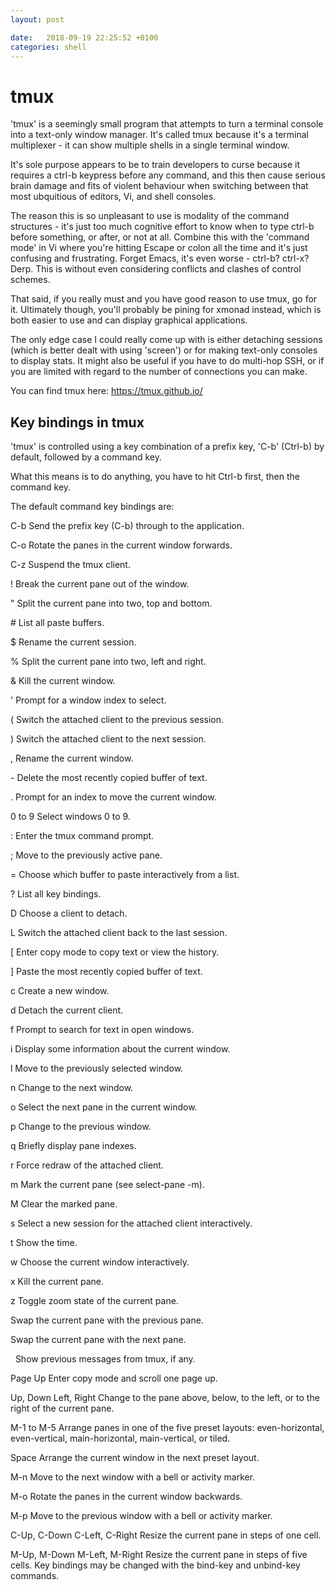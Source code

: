 ```yaml
---
layout: post

date:   2018-09-19 22:25:52 +0100
categories: shell
---
```

tmux
====

'tmux' is a seemingly small program that attempts to turn a terminal
console into a text-only window manager. It's called tmux because it's a
terminal multiplexer - it can show multiple shells in a single terminal
window.

It's sole purpose appears to be to train developers to curse because it
requires a ctrl-b keypress before any command, and this then cause
serious brain damage and fits of violent behaviour when switching
between that most ubquitious of editors, Vi, and shell consoles.

The reason this is so unpleasant to use is modality of the command
structures - it's just too much cognitive effort to know when to type
ctrl-b before something, or after, or not at all. Combine this with the
'command mode' in Vi where you're hitting Escape or colon all the time
and it's just confusing and frustrating. Forget Emacs, it's even worse -
ctrl-b? ctrl-x? Derp. This is without even considering conflicts and
clashes of control schemes.

That said, if you really must and you have good reason to use tmux, go
for it. Ultimately though, you'll probably be pining for xmonad instead,
which is both easier to use and can display graphical applications.

The only edge case I could really come up with is either detaching
sessions (which is better dealt with using 'screen') or for making
text-only consoles to display stats. It might also be useful if you have
to do multi-hop SSH, or if you are limited with regard to the number of
connections you can make.

You can find tmux here: <https://tmux.github.io/>

Key bindings in tmux
--------------------

'tmux' is controlled using a key combination of a prefix key, 'C-b'
(Ctrl-b) by default, followed by a command key.

What this means is to do anything, you have to hit Ctrl-b first, then
the command key.

The default command key bindings are:

C-b Send the prefix key (C-b) through to the application.

C-o Rotate the panes in the current window forwards.

C-z Suspend the tmux client.

! Break the current pane out of the window.

\" Split the current pane into two, top and bottom.

\# List all paste buffers.

\$ Rename the current session.

\% Split the current pane into two, left and right.

& Kill the current window.

' Prompt for a window index to select.

( Switch the attached client to the previous session.

) Switch the attached client to the next session.

, Rename the current window.

\- Delete the most recently copied buffer of text.

. Prompt for an index to move the current window.

0 to 9 Select windows 0 to 9.

: Enter the tmux command prompt.

; Move to the previously active pane.

= Choose which buffer to paste interactively from a list.

? List all key bindings.

D Choose a client to detach.

L Switch the attached client back to the last session.

\[ Enter copy mode to copy text or view the history.

\] Paste the most recently copied buffer of text.

c Create a new window.

d Detach the current client.

f Prompt to search for text in open windows.

i Display some information about the current window.

l Move to the previously selected window.

n Change to the next window.

o Select the next pane in the current window.

p Change to the previous window.

q Briefly display pane indexes.

r Force redraw of the attached client.

m Mark the current pane (see select-pane -m).

M Clear the marked pane.

s Select a new session for the attached client interactively.

t Show the time.

w Choose the current window interactively.

x Kill the current pane.

z Toggle zoom state of the current pane.

Swap the current pane with the previous pane.

Swap the current pane with the next pane.

  Show previous messages from tmux, if any.

Page Up Enter copy mode and scroll one page up.

Up, Down Left, Right Change to the pane above, below, to the left, or to
the right of the current pane.

M-1 to M-5 Arrange panes in one of the five preset layouts:
even-horizontal, even-vertical, main-horizontal, main-vertical, or
tiled.

Space Arrange the current window in the next preset layout.

M-n Move to the next window with a bell or activity marker.

M-o Rotate the panes in the current window backwards.

M-p Move to the previous window with a bell or activity marker.

C-Up, C-Down C-Left, C-Right Resize the current pane in steps of one
cell.

M-Up, M-Down M-Left, M-Right Resize the current pane in steps of five
cells. Key bindings may be changed with the bind-key and unbind-key
commands.
